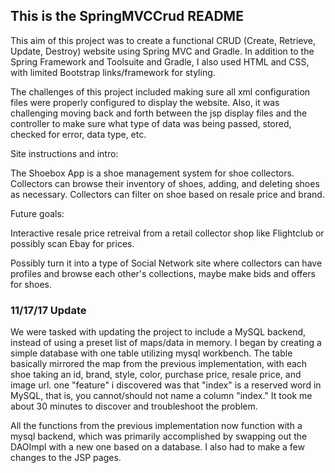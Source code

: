 ## This is the SpringMVCCrud README

This aim of this project was to create a functional CRUD (Create, Retrieve, Update, Destroy) website using Spring MVC and Gradle. In addition to the Spring Framework and Toolsuite and Gradle, I also used HTML and CSS, with limited Bootstrap links/framework for styling.

The challenges of this project included making sure all xml configuration files were properly configured to display the website.  Also, it was challenging moving back and forth between the jsp display files and the controller to make sure what type of data was being passed, stored, checked for error, data type, etc.

Site instructions and intro:

The Shoebox App is a shoe management system for shoe collectors. Collectors can browse their inventory of shoes, adding, and deleting shoes as necessary. Collectors can filter on shoe based on resale price and brand.

Future goals:

Interactive resale price retreival from a retail collector shop like Flightclub or possibly scan Ebay for prices.

Possibly turn it into a type of Social Network site where collectors can have profiles and browse each other's collections, maybe make bids and offers for shoes.

### 11/17/17 Update

We were tasked with updating the project to include a MySQL backend, instead of using a preset list of maps/data in memory.  I began by creating a simple database with one table utilizing mysql workbench.  The table basically mirrored the map from the previous implementation, with each shoe taking an id, brand, style, color, purchase price, resale price, and image url. one "feature" i discovered was that "index" is a reserved word in MySQL, that is, you cannot/should not name a column "index."  It took me about 30 minutes to discover and troubleshoot the problem.  

All the functions from the previous implementation now function with a mysql backend, which was primarily accomplished by swapping out the DAOImpl with a new one based on a database. I also had to make a few changes to the JSP pages.    
